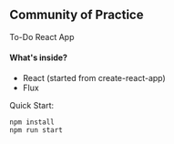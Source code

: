 ## Community of Practice  
To-Do React App  

#### What's inside?
- React (started from create-react-app)
- Flux

Quick Start:
```
npm install
npm run start
```